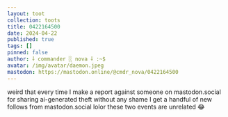 ```yaml
---
layout: toot
collection: toots
title: 0422164500
date: 2024-04-22
published: true
tags: []
pinned: false
author: ⸸ commander ░ nova ⸸ :~$
avatar: /img/avatar/daemon.jpeg
mastodon: https://mastodon.online/@cmdr_nova/0422164500
---
```


weird that every time I make a report against someone on mastodon.social for sharing ai-generated theft without any shame I get a handful of new follows from mastodon.social lolor these two events are unrelated 😂
